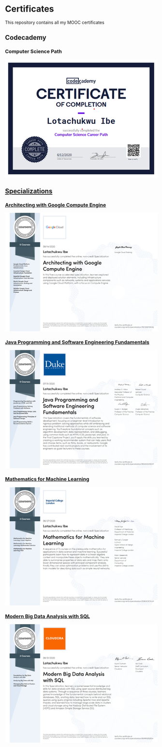 # Certificates
This repository contains all my MOOC certificates
 
 ## Codecademy
 ### Computer Science Path
 <a href="https://github.com/LotaIbe/Certificates/blob/master/Lotachukwu%20Ibe%20_%20Codecademy.pdf"> <img src="https://github.com/LotaIbe/Certificates/blob/master/Specialization%20Certificates/images/Computer%20Science.png">
 
 ## Specializations
 ### Architecting with Google Compute Engine
 <a href="https://github.com/LotaIbe/Certificates/blob/master/Specialization%20Certificates/Architecting%20with%20Google%20Compute%20Engine.pdf"> <img src="https://github.com/LotaIbe/Certificates/blob/master/Specialization%20Certificates/images/Architecting%20with%20Google%20Compute%20Engine.png">
 
 ### Java Programming and Software Engineering Fundamentals
<a href="https://github.com/LotaIbe/Certificates/blob/master/Specialization%20Certificates/Java%20Programming%20and%20Software%20Engineering%20Fundamentals.pdf">  <img src="https://github.com/LotaIbe/Certificates/blob/master/Specialization%20Certificates/images/Java%20Programming%20and%20Software%20Engineering%20Fundamentals.png">
 
 ### Mathematics for Machine Learning
 <a href="https://github.com/LotaIbe/Certificates/blob/master/Specialization%20Certificates/Mathematics%20for%20Machine%20Learning.pdf">
 <img src = "https://github.com/LotaIbe/Certificates/blob/master/Specialization%20Certificates/images/Mathematics%20for%20Machine%20Learning.png">
 
 ### Modern Big Data Analysis with SQL
 <a href="https://github.com/LotaIbe/Certificates/blob/master/Specialization%20Certificates/Modern%20Big%20Data%20Analysis%20with%20SQL.pdf">
 <img src ="https://github.com/LotaIbe/Certificates/blob/master/Specialization%20Certificates/images/Modern%20Big%20Data%20Analysis%20with%20SQL.png">
